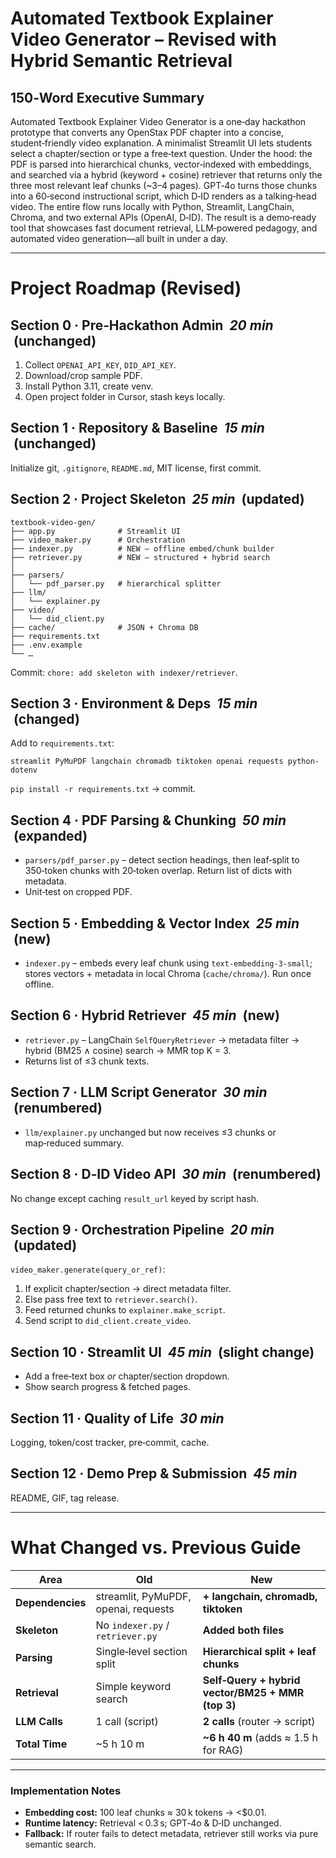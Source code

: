 

# Automated Textbook Explainer Video Generator – **Revised with Hybrid Semantic Retrieval**

## 150‑Word Executive Summary

Automated Textbook Explainer Video Generator is a one‑day hackathon prototype that converts any OpenStax PDF chapter into a concise, student‑friendly video explanation. A minimalist Streamlit UI lets students select a chapter/section or type a free‑text question. Under the hood: the PDF is parsed into hierarchical chunks, vector‑indexed with embeddings, and searched via a hybrid (keyword + cosine) retriever that returns only the three most relevant leaf chunks (\~3–4 pages). GPT‑4o turns those chunks into a 60‑second instructional script, which D‑ID renders as a talking‑head video. The entire flow runs locally with Python, Streamlit, LangChain, Chroma, and two external APIs (OpenAI, D‑ID). The result is a demo‑ready tool that showcases fast document retrieval, LLM‑powered pedagogy, and automated video generation—all built in under a day.

---

# **Project Roadmap (Revised)**

## Section 0 · Pre‑Hackathon Admin  *20 min*  **(unchanged)**

1. Collect `OPENAI_API_KEY`, `DID_API_KEY`.
2. Download/crop sample PDF.
3. Install Python 3.11, create venv.
4. Open project folder in Cursor, stash keys locally.

## Section 1 · Repository & Baseline  *15 min*  **(unchanged)**

Initialize git, `.gitignore`, `README.md`, MIT license, first commit.

## Section 2 · Project Skeleton  *25 min*  **(updated)**

```
textbook-video-gen/
├── app.py              # Streamlit UI
├── video_maker.py      # Orchestration
├── indexer.py          # NEW – offline embed/chunk builder
├── retriever.py        # NEW – structured + hybrid search
│
├── parsers/
│   └── pdf_parser.py   # hierarchical splitter
├── llm/
│   └── explainer.py
├── video/
│   └── did_client.py
├── cache/              # JSON + Chroma DB
├── requirements.txt
├── .env.example
└── …
```

Commit: `chore: add skeleton with indexer/retriever`.

## Section 3 · Environment & Deps  *15 min*  **(changed)**

Add to `requirements.txt`:

```
streamlit PyMuPDF langchain chromadb tiktoken openai requests python-dotenv
```

`pip install -r requirements.txt` → commit.

## Section 4 · PDF Parsing & Chunking  *50 min*  **(expanded)**

* `parsers/pdf_parser.py` – detect section headings, then leaf‑split to 350‑token chunks with 20‑token overlap. Return list of dicts with metadata.
* Unit‑test on cropped PDF.

## Section 5 · Embedding & Vector Index  *25 min*  **(new)**

* `indexer.py` – embeds every leaf chunk using `text-embedding-3-small`; stores vectors + metadata in local Chroma (`cache/chroma/`). Run once offline.

## Section 6 · Hybrid Retriever  *45 min*  **(new)**

* `retriever.py` – LangChain `SelfQueryRetriever` → metadata filter → hybrid (BM25 ∧ cosine) search → MMR top K = 3.
* Returns list of ≤3 chunk texts.

## Section 7 · LLM Script Generator  *30 min*  **(renumbered)**

* `llm/explainer.py` unchanged but now receives ≤3 chunks or map‑reduced summary.

## Section 8 · D‑ID Video API  *30 min*  **(renumbered)**

No change except caching `result_url` keyed by script hash.

## Section 9 · Orchestration Pipeline  *20 min*  **(updated)**

`video_maker.generate(query_or_ref)`:

1. If explicit chapter/section → direct metadata filter.
2. Else pass free text to `retriever.search()`.
3. Feed returned chunks to `explainer.make_script`.
4. Send script to `did_client.create_video`.

## Section 10 · Streamlit UI  *45 min*  **(slight change)**

* Add a free‑text box *or* chapter/section dropdown.
* Show search progress & fetched pages.

## Section 11 · Quality of Life  *30 min*

Logging, token/cost tracker, pre‑commit, cache.

## Section 12 · Demo Prep & Submission  *45 min*

README, GIF, tag release.

---

# **What Changed vs. Previous Guide**

| Area             | Old                                  | New                                               |
| ---------------- | ------------------------------------ | ------------------------------------------------- |
| **Dependencies** | streamlit, PyMuPDF, openai, requests | **+ langchain, chromadb, tiktoken**               |
| **Skeleton**     | No `indexer.py` / `retriever.py`     | **Added both files**                              |
| **Parsing**      | Single‑level section split           | **Hierarchical split + leaf chunks**              |
| **Retrieval**    | Simple keyword search                | **Self‑Query + hybrid vector/BM25 + MMR (top 3)** |
| **LLM Calls**    | 1 call (script)                      | **2 calls** (router → script)                     |
| **Total Time**   | \~5 h 10 m                           | **\~6 h 40 m** (adds ≈ 1.5 h for RAG)             |

---

### Implementation Notes

* **Embedding cost:** 100 leaf chunks ≈ 30 k tokens → <\$0.01.
* **Runtime latency:** Retrieval < 0.3 s; GPT‑4o & D‑ID unchanged.
* **Fallback:** If router fails to detect metadata, retriever still works via pure semantic search.

